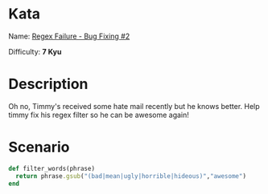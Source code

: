 # Kata
Name: [Regex Failure - Bug Fixing #2](https://www.codewars.com/kata/regex-failure-bug-fixing-number-2)

Difficulty: **7 Kyu**

# Description
Oh no, Timmy's received some hate mail recently but he knows better. Help timmy fix his regex filter so he can be awesome again!

# Scenario
```ruby
def filter_words(phrase)
  return phrase.gsub("(bad|mean|ugly|horrible|hideous)","awesome")
end
```